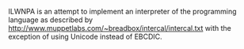ILWNPA is an attempt to implement an interpreter of the programming
language as described by
http://www.muppetlabs.com/~breadbox/intercal/intercal.txt
with the exception of using Unicode instead of EBCDIC.
